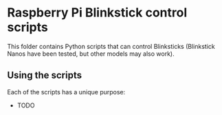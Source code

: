 # Raspberry Pi Blinkstick control scripts

This folder contains Python scripts that can control Blinksticks (Blinkstick Nanos have been tested, but other models may also work).

## Using the scripts

Each of the scripts has a unique purpose:

  - TODO
